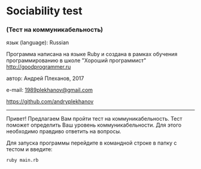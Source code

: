 # Sociability test
### (Тест на коммуникабельность)

язык (language): Russian

Программа написана на языке Ruby и создана в рамках обучения программированию в школе "Хороший программист"
http://goodprogrammer.ru

автор: Андрей Плеханов, 2017

e-mail: 1989plekhanov@gmail.com

https://github.com/andryplekhanov

_____________________________________________________________

Привет!
Предлагаем Вам пройти тест на коммуникабельность.
Тест поможет определить Ваш уровень коммуникабельности.
Для этого необходимо правдиво ответить на вопросы.

Для запуска программы перейдите в командной строке в папку с тестом и введите:
```
ruby main.rb
```
